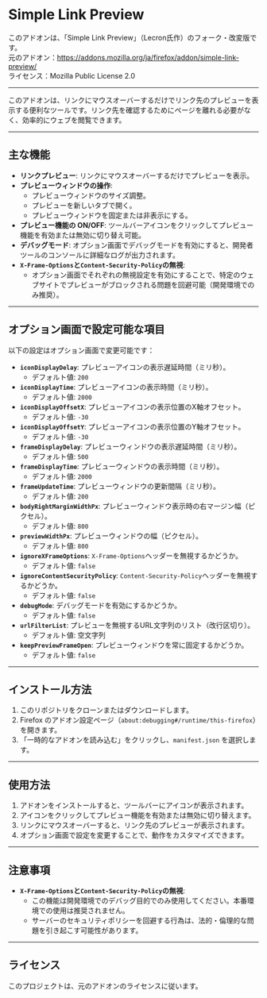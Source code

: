 # Simple Link Preview

このアドオンは、「Simple Link Preview」（Lecron氏作）のフォーク・改変版です。  
元のアドオン：https://addons.mozilla.org/ja/firefox/addon/simple-link-preview/  
ライセンス：Mozilla Public License 2.0  

---

このアドオンは、リンクにマウスオーバーするだけでリンク先のプレビューを表示する便利なツールです。リンク先を確認するためにページを離れる必要がなく、効率的にウェブを閲覧できます。

---

## 主な機能

- **リンクプレビュー**: リンクにマウスオーバーするだけでプレビューを表示。
- **プレビューウィンドウの操作**:
  - プレビューウィンドウのサイズ調整。
  - プレビューを新しいタブで開く。
  - プレビューウィンドウを固定または非表示にする。
- **プレビュー機能の ON/OFF**: ツールバーアイコンをクリックしてプレビュー機能を有効または無効に切り替え可能。
- **デバッグモード**: オプション画面でデバッグモードを有効にすると、開発者ツールのコンソールに詳細なログが出力されます。
- **`X-Frame-Options`と`Content-Security-Policy`の無視**:
  - オプション画面でそれぞれの無視設定を有効にすることで、特定のウェブサイトでプレビューがブロックされる問題を回避可能（開発環境でのみ推奨）。

---

## オプション画面で設定可能な項目

以下の設定はオプション画面で変更可能です：

- **`iconDisplayDelay`**: プレビューアイコンの表示遅延時間（ミリ秒）。
  - デフォルト値: `200`
- **`iconDisplayTime`**: プレビューアイコンの表示時間（ミリ秒）。
  - デフォルト値: `2000`
- **`iconDisplayOffsetX`**: プレビューアイコンの表示位置のX軸オフセット。
  - デフォルト値: `-30`
- **`iconDisplayOffsetY`**: プレビューアイコンの表示位置のY軸オフセット。
  - デフォルト値: `-30`
- **`frameDisplayDelay`**: プレビューウィンドウの表示遅延時間（ミリ秒）。
  - デフォルト値: `500`
- **`frameDisplayTime`**: プレビューウィンドウの表示時間（ミリ秒）。
  - デフォルト値: `2000`
- **`frameUpdateTime`**: プレビューウィンドウの更新間隔（ミリ秒）。
  - デフォルト値: `200`
- **`bodyRightMarginWidthPx`**: プレビューウィンドウ表示時の右マージン幅（ピクセル）。
  - デフォルト値: `800`
- **`previewWidthPx`**: プレビューウィンドウの幅（ピクセル）。
  - デフォルト値: `800`
- **`ignoreXFrameOptions`**: `X-Frame-Options`ヘッダーを無視するかどうか。
  - デフォルト値: `false`
- **`ignoreContentSecurityPolicy`**: `Content-Security-Policy`ヘッダーを無視するかどうか。
  - デフォルト値: `false`
- **`debugMode`**: デバッグモードを有効にするかどうか。
  - デフォルト値: `false`
- **`urlFilterList`**: プレビューを無視するURL文字列のリスト（改行区切り）。
  - デフォルト値: 空文字列
- **`keepPreviewFrameOpen`**: プレビューウィンドウを常に固定するかどうか。
  - デフォルト値: `false`

---

## インストール方法

1. このリポジトリをクローンまたはダウンロードします。
2. Firefox のアドオン設定ページ（`about:debugging#/runtime/this-firefox`）を開きます。
3. 「一時的なアドオンを読み込む」をクリックし、`manifest.json` を選択します。

---

## 使用方法

1. アドオンをインストールすると、ツールバーにアイコンが表示されます。
2. アイコンをクリックしてプレビュー機能を有効または無効に切り替えます。
3. リンクにマウスオーバーすると、リンク先のプレビューが表示されます。
4. オプション画面で設定を変更することで、動作をカスタマイズできます。

---

## 注意事項

- **`X-Frame-Options`と`Content-Security-Policy`の無視**:
  - この機能は開発環境でのデバッグ目的でのみ使用してください。本番環境での使用は推奨されません。
  - サーバーのセキュリティポリシーを回避する行為は、法的・倫理的な問題を引き起こす可能性があります。

---

## ライセンス

このプロジェクトは、元のアドオンのライセンスに従います。